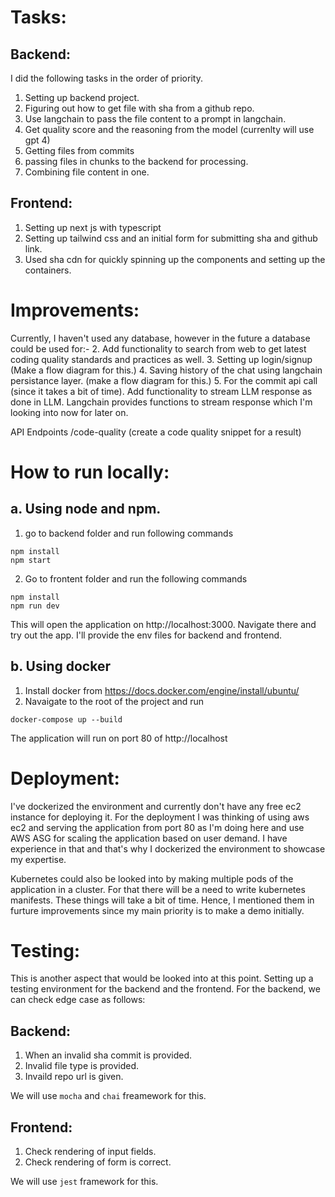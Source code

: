 # Tasks:

## Backend:

I did the following tasks in the order of priority.

1. Setting up backend project.
2. Figuring out how to get file with sha from a github repo.
3. Use langchain to pass the file content to a prompt in langchain.
4. Get quality score and the reasoning from the model (currenlty will use gpt 4)
5. Getting files from commits
6. passing files in chunks to the backend for processing.
7. Combining file content in one.

## Frontend:

1. Setting up next js with typescript
2. Setting up tailwind css and an initial form for submitting sha and github link.
3. Used sha cdn for quickly spinning up the components and setting up the containers.

# Improvements:

Currently, I haven't used any database, however in the future a database could be used for:- 2. Add functionality to search from web to get latest coding quality standards and practices as well. 3. Setting up login/signup (Make a flow diagram for this.) 4. Saving history of the chat using langchain persistance layer. (make a flow diagram for this.) 5. For the commit api call (since it takes a bit of time). Add functionality to stream LLM response as done in LLM. Langchain provides functions to stream response which I'm looking into now for later on.

API Endpoints
/code-quality
(create a code quality snippet for a result)

# How to run locally:

## a. Using node and npm.

1. go to backend folder and run following commands

```
npm install
npm start
```

2. Go to frontent folder and run the following commands

```
npm install
npm run dev
```

This will open the application on http://localhost:3000. Navigate there and try out the app.
I'll provide the env files for backend and frontend.

## b. Using docker

1. Install docker from https://docs.docker.com/engine/install/ubuntu/
2. Navaigate to the root of the project and run

```
docker-compose up --build
```

The application will run on port 80 of http://localhost

# Deployment:

I've dockerized the environment and currently don't have any free ec2 instance for deploying it.
For the deployment I was thinking of using aws ec2 and serving the application from port 80 as I'm doing here and use AWS ASG for scaling the application based on user demand. I have experience in that and that's why I dockerized the environment to showcase my expertise.

Kubernetes could also be looked into by making multiple pods of the application in a cluster. For that
there will be a need to write kubernetes manifests. These things will take a bit of time. Hence, I mentioned them in furture improvements since my main priority is to make a demo initially.

# Testing:

This is another aspect that would be looked into at this point. Setting up a testing environment for the backend and the frontend. For the backend, we can check edge case as follows:

## Backend:

1. When an invalid sha commit is provided.
2. Invalid file type is provided.
3. Invaild repo url is given.

We will use `mocha` and `chai` freamework for this.

## Frontend:

1. Check rendering of input fields.
2. Check rendering of form is correct.

We will use `jest` framework for this.
